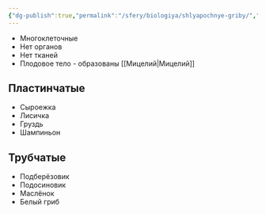 ```yaml
---
{"dg-publish":true,"permalink":"/sfery/biologiya/shlyapochnye-griby/","tags":["Микология"]}
---
```


- Многоклеточные
- Нет органов
- Нет тканей
- Плодовое тело - образованы [[Мицелий\|Мицелий]]
## Пластинчатые
- Сыроежка
- Лисичка
- Груздь 
- Шампиньон 
## Трубчатые 
- Подберёзовик
- Подосиновик
- Маслёнок
- Белый гриб
